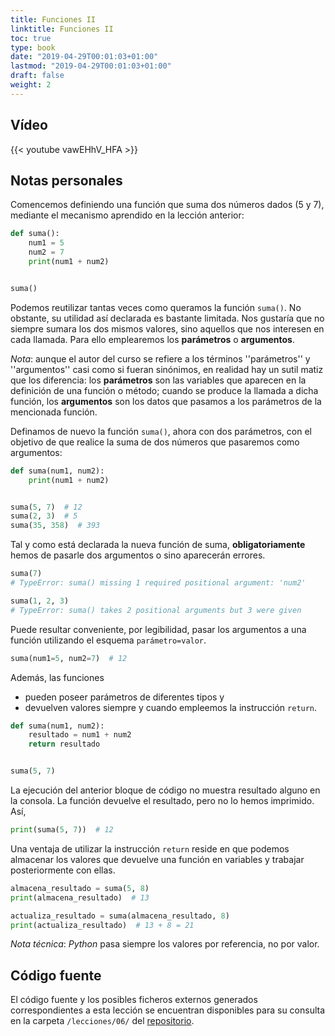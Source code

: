 ```yaml
---
title: Funciones II
linktitle: Funciones II
toc: true
type: book
date: "2019-04-29T00:01:03+01:00"
lastmod: "2019-04-29T00:01:03+01:00"
draft: false
weight: 2
---
```


## Vídeo

{{< youtube vawEHhV_HFA >}}

## Notas personales

Comencemos definiendo una función que suma dos números dados (5 y 7), mediante el mecanismo aprendido en la lección anterior:

```python
def suma():
    num1 = 5
    num2 = 7
    print(num1 + num2)


suma()
```

Podemos reutilizar tantas veces como queramos la función `suma()`. No obstante, su utilidad así declarada es bastante limitada. Nos gustaría que no siempre sumara los dos mismos valores, sino aquellos que nos interesen en cada llamada. Para ello emplearemos los **parámetros** o **argumentos**.

*Nota*: aunque el autor del curso se refiere a los términos ''parámetros'' y ''argumentos'' casi como si fueran sinónimos, en realidad hay un sutil matiz que los diferencia: los **parámetros** son las variables que aparecen en la definición de una función o método; cuando se produce la llamada a dicha función, los **argumentos** son los datos que pasamos a los parámetros de la mencionada función.

Definamos de nuevo la función `suma()`, ahora con dos parámetros, con el objetivo de que realice la suma de dos números que pasaremos como argumentos:

```python
def suma(num1, num2):
    print(num1 + num2)


suma(5, 7)  # 12
suma(2, 3)  # 5
suma(35, 358)  # 393
```

Tal y como está declarada la nueva función de suma, **obligatoriamente** hemos de pasarle dos argumentos o sino aparecerán errores.

```python
suma(7)
# TypeError: suma() missing 1 required positional argument: 'num2'
```

```python
suma(1, 2, 3)
# TypeError: suma() takes 2 positional arguments but 3 were given
```

Puede resultar conveniente, por legibilidad, pasar los argumentos a una función utilizando el esquema `parámetro=valor`.

```python
suma(num1=5, num2=7)  # 12
```

Además, las funciones

- pueden poseer parámetros de diferentes tipos y
- devuelven valores siempre y cuando empleemos la instrucción `return`.

```python
def suma(num1, num2):
    resultado = num1 + num2
    return resultado


suma(5, 7)
```

La ejecución del anterior bloque de código no muestra resultado alguno en la consola. La función devuelve el resultado, pero no lo hemos imprimido. Así,

```python
print(suma(5, 7))  # 12
```

Una ventaja de utilizar la instrucción `return` reside en que podemos almacenar los valores que devuelve una función en variables y trabajar posteriormente con ellas.

```python
almacena_resultado = suma(5, 8)
print(almacena_resultado)  # 13

actualiza_resultado = suma(almacena_resultado, 8)
print(actualiza_resultado)  # 13 + 8 = 21
```

*Nota técnica*: *Python* pasa siempre los valores por referencia, no por valor.

## Código fuente

El código fuente y los posibles ficheros externos generados correspondientes a esta lección se encuentran disponibles para su consulta en la carpeta `/lecciones/06/` del [repositorio](https://github.com/ImAlexisSaez/curso-python-desde-0).
